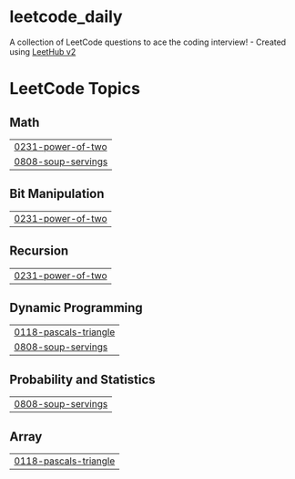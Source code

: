 # leetcode_daily
A collection of LeetCode questions to ace the coding interview! - Created using [LeetHub v2](https://github.com/arunbhardwaj/LeetHub-2.0)

<!---LeetCode Topics Start-->
# LeetCode Topics
## Math
|  |
| ------- |
| [0231-power-of-two](https://github.com/Epicguest97/leetcode_daily/tree/master/0231-power-of-two) |
| [0808-soup-servings](https://github.com/Epicguest97/leetcode_daily/tree/master/0808-soup-servings) |
## Bit Manipulation
|  |
| ------- |
| [0231-power-of-two](https://github.com/Epicguest97/leetcode_daily/tree/master/0231-power-of-two) |
## Recursion
|  |
| ------- |
| [0231-power-of-two](https://github.com/Epicguest97/leetcode_daily/tree/master/0231-power-of-two) |
## Dynamic Programming
|  |
| ------- |
| [0118-pascals-triangle](https://github.com/Epicguest97/leetcode_daily/tree/master/0118-pascals-triangle) |
| [0808-soup-servings](https://github.com/Epicguest97/leetcode_daily/tree/master/0808-soup-servings) |
## Probability and Statistics
|  |
| ------- |
| [0808-soup-servings](https://github.com/Epicguest97/leetcode_daily/tree/master/0808-soup-servings) |
## Array
|  |
| ------- |
| [0118-pascals-triangle](https://github.com/Epicguest97/leetcode_daily/tree/master/0118-pascals-triangle) |
<!---LeetCode Topics End-->
